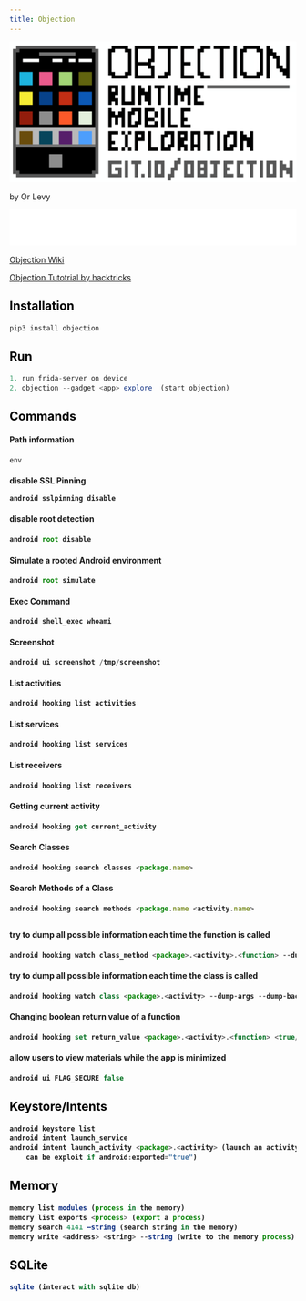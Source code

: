 ```yaml
---
title: Objection
---
```

![alt text](https://github.com/ImLevys/ImLevys.github.io/blob/main/Android/images/objection.png?raw=true)

by Or Levy 

![alt text](https://raw.githubusercontent.com/ImLevys/ImLevys.github.io/210227953ae032e4c68ca06862be39ca408c63cc/Android/images/reference.svg)

[Objection Wiki](https://github.com/sensepost/objection/wiki) 

[Objection Tutotrial by hacktricks](https://book.hacktricks.xyz/mobile-apps-pentesting/android-app-pentesting/frida-tutorial/objection-tutorial)

<h2 style="color:#000000">Installation</h2>

```javascript
pip3 install objection
```
<h2 style="color:#000000">Run</h2>

```javascript
1. run frida-server on device
2. objection --gadget <app> explore  (start objection)
```

<h2 style="color:#000000">Commands</h2>

<h4 style="color:##FFB6C1">Path information</h4>

```javascript
env
```

<h4 style="color:##FFB6C1">disable SSL Pinning<h/4>

```javascript
android sslpinning disable
```

<h4 style="color:##FFB6C1">disable root detection</h4>

```javascript
android root disable
```

<h4 style="color:##FFB6C1">Simulate a rooted Android environment</h4>

```javascript
android root simulate
```

<h4 style="color:##FFB6C1">Exec Command</h4>

```javascript
android shell_exec whoami 
```

<h4 style="color:##FFB6C1">Screenshot</h4>

```javascript
android ui screenshot /tmp/screenshot 
```

<h4 style="color:##FFB6C1">List activities</h4>

```javascript
android hooking list activities
```

<h4 style="color:##FFB6C1">List services</h4>

```javascript
android hooking list services
```

<h4 style="color:##FFB6C1">List receivers</h4>

```javascript
android hooking list receivers 
```

<h4 style="color:##FFB6C1">Getting current activity</h4>

```javascript
android hooking get current_activity 
```

<h4 style="color:##FFB6C1">Search Classes</h4>

```javascript
android hooking search classes <package.name>
```

<h4 style="color:##FFB6C1">Search Methods of a Class</h4>

```javascript
android hooking search methods <package.name <activity.name> 
```

<h2 style="color:#000000"Hooking Commands</h2>

<h4 style="color:##FFB6C1">try to dump all possible information each time the function is called</h4>

```javascript
android hooking watch class_method <package>.<activity>.<function> --dump-args --dump-backtrace --dump-return
```
<h4 style="color:##FFB6C1"> try to dump all possible information each time the class is called</h4>

```javascript 
android hooking watch class <package>.<activity> --dump-args --dump-backtrace --dump-return
```

<h4 style="color:##FFB6C1">Changing boolean return value of a function</h4>

```javascript
android hooking set return_value <package>.<activity>.<function> <true/false> 
```

<h4 style="color:##FFB6C1">allow users to view materials while the app is minimized</h4>

```javascript
android ui FLAG_SECURE false
```

<h2 style="color:#000000">Keystore/Intents</h2>

```javascript
android keystore list
android intent launch_service
android intent launch_activity <package>.<activity> (launch an activity 
	can be exploit if android:exported="true")
```


<h2 style="color:#000000">Memory</h2>

```javascript
memory list modules (process in the memory)
memory list exports <process> (export a process)
memory search 4141 –string (search string in the memory)
memory write <address> <string> --string (write to the memory process)
```

<h2 style="color:#000000">SQLite</h2>

```javascript
sqlite (interact with sqlite db)
```
